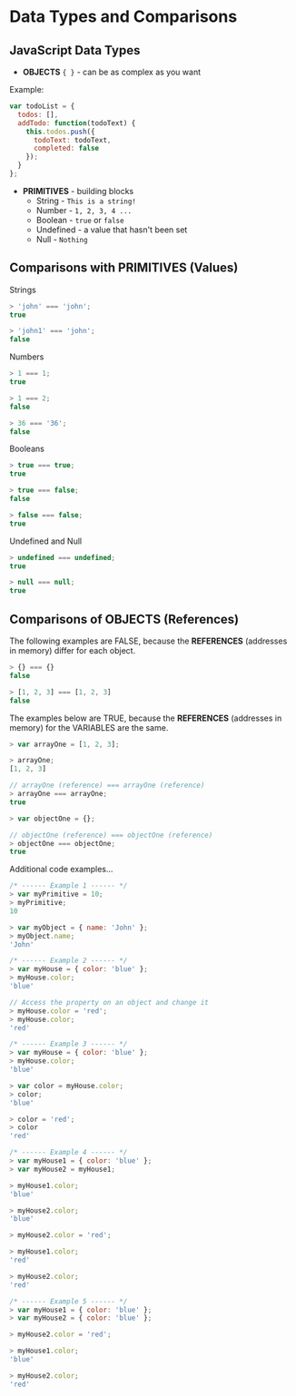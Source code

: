 # Data Types and Comparisons
## JavaScript Data Types
- **OBJECTS** `{ }` - can be as complex as you want  

Example:  
```javascript
var todoList = { 
  todos: [], 
  addTodo: function(todoText) {
    this.todos.push({
      todoText: todoText,
      completed: false
    });
  } 
};
```  

- **PRIMITIVES** - building blocks  
  - String - `This is a string!`  
  - Number - `1, 2, 3, 4 ...`  
  - Boolean - `true` or `false`  
  - Undefined - a value that hasn't been set  
  - Null - `Nothing`  

## Comparisons with PRIMITIVES (Values)
Strings  
```javascript
> 'john' === 'john';
true

> 'john1' === 'john';
false
```

Numbers  
```javascript
> 1 === 1;
true

> 1 === 2;
false

> 36 === '36';
false
```

Booleans  
```javascript
> true === true;
true

> true === false;
false

> false === false;
true
```

Undefined and Null  
```javascript
> undefined === undefined;
true

> null === null;
true
```

## Comparisons of OBJECTS (References)
The following examples are FALSE, because the **REFERENCES** (addresses in memory) differ for each object.  

```javascript
> {} === {}
false

> [1, 2, 3] === [1, 2, 3]
false
```
The examples below are TRUE, because the **REFERENCES** (addresses in memory) for the VARIABLES are the same.  

```javascript
> var arrayOne = [1, 2, 3];

> arrayOne;
[1, 2, 3]

// arrayOne (reference) === arrayOne (reference)
> arrayOne === arrayOne;
true

> var objectOne = {};

// objectOne (reference) === objectOne (reference)
> objectOne === objectOne;
true
```

Additional code examples...  
```javascript
/* ------ Example 1 ------ */
> var myPrimitive = 10;
> myPrimitive;
10

> var myObject = { name: 'John' };
> myObject.name;
'John'

/* ------ Example 2 ------ */
> var myHouse = { color: 'blue' };
> myHouse.color;
'blue'

// Access the property on an object and change it
> myHouse.color = 'red';
> myHouse.color;
'red'

/* ------ Example 3 ------ */
> var myHouse = { color: 'blue' };
> myHouse.color;
'blue'

> var color = myHouse.color;
> color;
'blue'

> color = 'red';
> color
'red'

/* ------ Example 4 ------ */
> var myHouse1 = { color: 'blue' };
> var myHouse2 = myHouse1;

> myHouse1.color;
'blue'

> myHouse2.color;
'blue'

> myHouse2.color = 'red';

> myHouse1.color;
'red'

> myHouse2.color;
'red'

/* ------ Example 5 ------ */
> var myHouse1 = { color: 'blue' };
> var myHouse2 = { color: 'blue' };

> myHouse2.color = 'red';

> myHouse1.color;
'blue'

> myHouse2.color;
'red'
```
